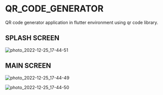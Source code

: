 # QR_CODE_GENERATOR
 QR code generator application in flutter environment using qr code library.

## SPLASH SCREEN
![photo_2022-12-25_17-44-51](https://user-images.githubusercontent.com/98910348/209472580-f0ac0ef1-624e-40e4-842e-a96ff141857e.jpg)

## MAIN SCREEN
![photo_2022-12-25_17-44-49](https://user-images.githubusercontent.com/98910348/209472593-f2b477dd-0070-4dde-9d2a-04d6cfac26e6.jpg)

![photo_2022-12-25_17-44-50](https://user-images.githubusercontent.com/98910348/209472597-12b0269b-0b9e-4a10-a715-e63899cd7df0.jpg)
